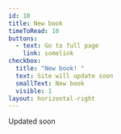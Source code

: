 ```yaml
---
id: 10
title: New book
timeToRead: 10
buttons:
  - text: Go to full page
    link: somelink
checkbox:
  title: "New book! "
  text: Site will update soon
  smallText: New book
  visible: 1
layout: horizontal-right
---
```

U﻿pdated soon